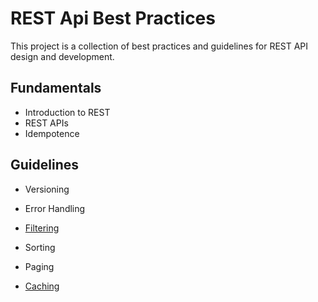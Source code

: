 # REST Api Best Practices

This project is a collection of best practices and guidelines for REST API design and development.


## Fundamentals

- Introduction to REST
- REST APIs
- Idempotence

## Guidelines

- Versioning
- Error Handling

- [Filtering](https://github.com/sfvicente/RESTAPIBestPractices/blob/master/Docs/Filtering.md)

- Sorting
- Paging

- [Caching](https://github.com/sfvicente/RESTAPIBestPractices/blob/master/Docs/Caching.md)

